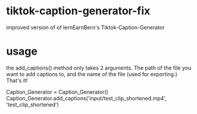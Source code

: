 # tiktok-caption-generator-fix
improved version of of lernEarnBern's Tiktok-Caption-Generator

# usage
the add_captions() method only takes 2 arguments. The path of the file you want to add captions to, and the name of the file (used for exporting.) That's it!

Caption_Generator = Caption_Generator()
Caption_Generator.add_captions('input/test_clip_shortened.mp4', 'test_clip_shortened')